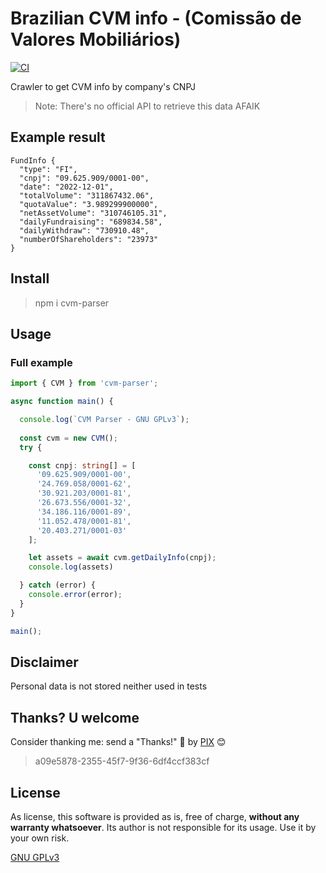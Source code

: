 # Brazilian CVM info - (Comissão de Valores Mobiliários)

[![CI](https://github.com/planetsLightningArrester/cvm-parser/actions/workflows/ci.yml/badge.svg)](https://github.com/planetsLightningArrester/cvm-parser/actions/workflows/ci.yml)

Crawler to get CVM info by company's CNPJ

> Note: There's no official API to retrieve this data AFAIK

## Example result
```JS
FundInfo {
  "type": "FI",
  "cnpj": "09.625.909/0001-00",
  "date": "2022-12-01",
  "totalVolume": "311867432.06",
  "quotaValue": "3.989299900000",
  "netAssetVolume": "310746105.31",
  "dailyFundraising": "689834.58",
  "dailyWithdraw": "730910.48",
  "numberOfShareholders": "23973"
}
``` 

## Install
> npm i cvm-parser

## Usage

### Full example
```Typescript
import { CVM } from 'cvm-parser';

async function main() {

  console.log(`CVM Parser - GNU GPLv3`);
  
  const cvm = new CVM();
  try {

    const cnpj: string[] = [
      '09.625.909/0001-00',
      '24.769.058/0001-62',
      '30.921.203/0001-81',
      '26.673.556/0001-32',
      '34.186.116/0001-89',
      '11.052.478/0001-81',
      '20.403.271/0001-03'
    ];

    let assets = await cvm.getDailyInfo(cnpj);
    console.log(assets)

  } catch (error) {
    console.error(error);
  }
}

main();
```

## Disclaimer
Personal data is not stored neither used in tests

## Thanks? U welcome
Consider thanking me: send a "Thanks!" 👋 by [PIX](https://www.bcb.gov.br/en/financialstability/pix_en) 😊
> a09e5878-2355-45f7-9f36-6df4ccf383cf

## License
As license, this software is provided as is, free of charge, **without any warranty whatsoever**. Its author is not responsible for its usage. Use it by your own risk.

[GNU GPLv3](https://choosealicense.com/licenses/gpl-3.0/)
